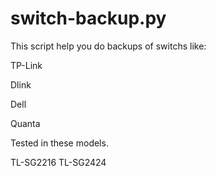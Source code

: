 # switch-backup.py

This script help you do backups of switchs like:

TP-Link

Dlink

Dell

Quanta

Tested in these models. 

TL-SG2216
TL-SG2424
